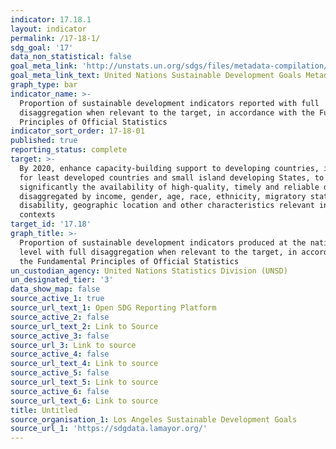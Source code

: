 ```yaml
---
indicator: 17.18.1
layout: indicator
permalink: /17-18-1/
sdg_goal: '17'
data_non_statistical: false
goal_meta_link: 'http://unstats.un.org/sdgs/files/metadata-compilation/Metadata-Goal-17.pdf'
goal_meta_link_text: United Nations Sustainable Development Goals Metadata (pdf 468kB)
graph_type: bar
indicator_name: >-
  Proportion of sustainable development indicators reported with full
  disaggregation when relevant to the target, in accordance with the Fundamental
  Principles of Official Statistics
indicator_sort_order: 17-18-01
published: true
reporting_status: complete
target: >-
  By 2020, enhance capacity-building support to developing countries, including
  for least developed countries and small island developing States, to increase
  significantly the availability of high-quality, timely and reliable data
  disaggregated by income, gender, age, race, ethnicity, migratory status,
  disability, geographic location and other characteristics relevant in national
  contexts
target_id: '17.18'
graph_title: >-
  Proportion of sustainable development indicators produced at the national
  level with full disaggregation when relevant to the target, in accordance with
  the Fundamental Principles of Official Statistics
un_custodian_agency: United Nations Statistics Division (UNSD)
un_designated_tier: '3'
data_show_map: false
source_active_1: true
source_url_text_1: Open SDG Reporting Platform
source_active_2: false
source_url_text_2: Link to Source
source_active_3: false
source_url_3: Link to source
source_active_4: false
source_url_text_4: Link to source
source_active_5: false
source_url_text_5: Link to source
source_active_6: false
source_url_text_6: Link to source
title: Untitled
source_organisation_1: Los Angeles Sustainable Development Goals
source_url_1: 'https://sdgdata.lamayor.org/'
---
```


